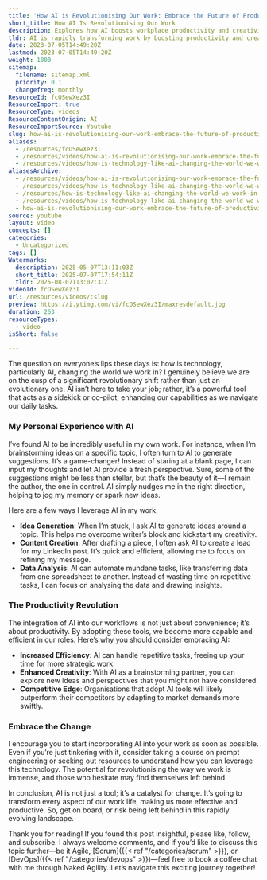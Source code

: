 ```yaml
---
title: 'How AI is Revolutionising Our Work: Embrace the Future of Productivity and Creativity'
short_title: How AI Is Revolutionising Our Work
description: Explores how AI boosts workplace productivity and creativity by automating tasks, aiding idea generation, and empowering professionals to work more efficiently.
tldr: AI is rapidly transforming work by boosting productivity and creativity, acting as a supportive tool for idea generation, content creation, and automating repetitive tasks. Teams that adopt AI can work more efficiently and gain a competitive advantage. Development managers should start exploring and integrating AI tools now to stay ahead in a changing landscape.
date: 2023-07-05T14:49:20Z
lastmod: 2023-07-05T14:49:20Z
weight: 1000
sitemap:
  filename: sitemap.xml
  priority: 0.1
  changefreq: monthly
ResourceId: fcOSewXez3I
ResourceImport: true
ResourceType: videos
ResourceContentOrigin: AI
ResourceImportSource: Youtube
slug: how-ai-is-revolutionising-our-work-embrace-the-future-of-productivity-and-creativity
aliases:
  - /resources/fcOSewXez3I
  - /resources/videos/how-ai-is-revolutionising-our-work-embrace-the-future-of-productivity-and-creativity
  - /resources/videos/how-is-technology-like-ai-changing-the-world-we-work-in
aliasesArchive:
  - /resources/videos/how-ai-is-revolutionising-our-work-embrace-the-future-of-productivity-and-creativity
  - /resources/videos/how-is-technology-like-ai-changing-the-world-we-work-in-
  - /resources/how-is-technology-like-ai-changing-the-world-we-work-in-
  - /resources/videos/how-is-technology-like-ai-changing-the-world-we-work-in
  - how-ai-is-revolutionising-our-work-embrace-the-future-of-productivity-and-creativity
source: youtube
layout: video
concepts: []
categories:
  - Uncategorized
tags: []
Watermarks:
  description: 2025-05-07T13:11:03Z
  short_title: 2025-07-07T17:54:11Z
  tldr: 2025-08-07T13:02:31Z
videoId: fcOSewXez3I
url: /resources/videos/:slug
preview: https://i.ytimg.com/vi/fcOSewXez3I/maxresdefault.jpg
duration: 263
resourceTypes:
  - video
isShort: false

---
```

The question on everyone’s lips these days is: how is technology, particularly AI, changing the world we work in? I genuinely believe we are on the cusp of a significant revolutionary shift rather than just an evolutionary one. AI isn’t here to take your job; rather, it’s a powerful tool that acts as a sidekick or co-pilot, enhancing our capabilities as we navigate our daily tasks.

### My Personal Experience with AI

I’ve found AI to be incredibly useful in my own work. For instance, when I’m brainstorming ideas on a specific topic, I often turn to AI to generate suggestions. It’s a game-changer! Instead of staring at a blank page, I can input my thoughts and let AI provide a fresh perspective. Sure, some of the suggestions might be less than stellar, but that’s the beauty of it—I remain the author, the one in control. AI simply nudges me in the right direction, helping to jog my memory or spark new ideas.

Here are a few ways I leverage AI in my work:

- **Idea Generation**: When I’m stuck, I ask AI to generate ideas around a topic. This helps me overcome writer’s block and kickstart my creativity.
- **Content Creation**: After drafting a piece, I often ask AI to create a lead for my LinkedIn post. It’s quick and efficient, allowing me to focus on refining my message.
- **Data Analysis**: AI can automate mundane tasks, like transferring data from one spreadsheet to another. Instead of wasting time on repetitive tasks, I can focus on analysing the data and drawing insights.

### The Productivity Revolution

The integration of AI into our workflows is not just about convenience; it’s about productivity. By adopting these tools, we become more capable and efficient in our roles. Here’s why you should consider embracing AI:

- **Increased Efficiency**: AI can handle repetitive tasks, freeing up your time for more strategic work.
- **Enhanced Creativity**: With AI as a brainstorming partner, you can explore new ideas and perspectives that you might not have considered.
- **Competitive Edge**: Organisations that adopt AI tools will likely outperform their competitors by adapting to market demands more swiftly.

### Embrace the Change

I encourage you to start incorporating AI into your work as soon as possible. Even if you’re just tinkering with it, consider taking a course on prompt engineering or seeking out resources to understand how you can leverage this technology. The potential for revolutionising the way we work is immense, and those who hesitate may find themselves left behind.

In conclusion, AI is not just a tool; it’s a catalyst for change. It’s going to transform every aspect of our work life, making us more effective and productive. So, get on board, or risk being left behind in this rapidly evolving landscape.

Thank you for reading! If you found this post insightful, please like, follow, and subscribe. I always welcome comments, and if you’d like to discuss this topic further—be it Agile, [Scrum]({{< ref "/categories/scrum" >}}), or [DevOps]({{< ref "/categories/devops" >}})—feel free to book a coffee chat with me through Naked Agility. Let’s navigate this exciting journey together!
